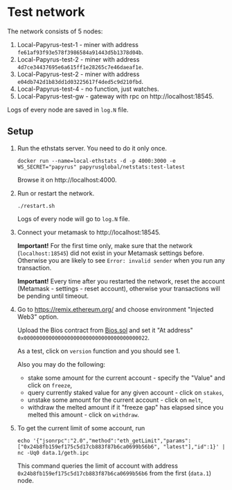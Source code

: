 Test network
============

The network consists of 5 nodes:

1. Local-Papyrus-test-1 - miner with address
   `fe61af93f93e578f3986584a91443d5b1378d04b`.
2. Local-Papyrus-test-2 - miner with address
   `4d7ce34437695e6a615ff1e28265c7e46daeaf1e`.
3. Local-Papyrus-test-2 - miner with address
   `e04db742d1b83dd1d03225617f4ded5c9d210fbd`.
4. Local-Papyrus-test-4 - no function, just watches.
5. Local-Papyrus-test-gw - gateway with rpc on http://localhost:18545.

Logs of every node are saved in `log.N` file.


Setup
-----

1.  Run the ethstats server. You need to do it only once.

        docker run --name=local-ethstats -d -p 4000:3000 -e WS_SECRET="papyrus" papyrusglobal/netstats:test-latest

    Browse it on http://localhost:4000.

2.  Run or restart the network.

        ./restart.sh

    Logs of every node will go to `log.N` file.

3.  Connect your metamask to http://localhost:18545.

    **Important!** For the first time only, make sure that the network
    (`localhost:18545`) did not exist in your Metamask settings
    before. Otherwise you are likely to see `Error: invalid sender` when you
    run any transaction.

    **Important!** Every time after you restarted the network, reset the account
    (Metamask - settings - reset account), otherwise your transactions will be
    pending until timeout.

4.  Go to https://remix.ethereum.org/ and choose environment "Injected Web3"
    option.

    Upload the Bios contract from [Bios.sol](contracts/Bios.sol) and set it
    "At address" `0x0000000000000000000000000000000000000022`.

    As a test, click on `version` function and you should see 1.

    Also you may do the following:
    * stake some amount for the current account - specify the "Value" and
      click on `freeze`,
    * query currently staked value for any given account - click on `stakes`,
    * unstake some amount for the current account - click on `melt`,
    * withdraw the melted amount if it "freeze gap" has elapsed since you
      melted this amount - click on `withdraw`.

5.  To get the current limit of some account, run

        echo '{"jsonrpc":"2.0","method":"eth_getLimit","params":["0x24b8fb159ef175c5d17cb883f87b6ca0699b56b6", "latest"],"id":1}' | nc -Uq0 data.1/geth.ipc

    This command queries the limit of account with address
    `0x24b8fb159ef175c5d17cb883f87b6ca0699b56b6` from the first (`data.1`) node.
